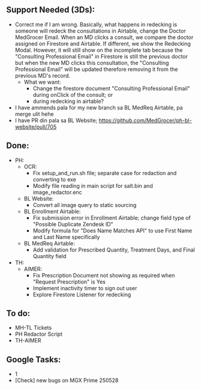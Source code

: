 ## Support Needed (3Ds):
  - Correct me if I am wrong. Basically, what happens in redecking is someone will redeck the consultations in Airtable, change the Doctor MedGrocer Email. When an MD clicks a consult, we compare the doctor assigned on Firestore and Airtable. If different, we show the Redecking Modal. However, it will still show on the incomplete tab because the "Consulting Professional Email" in Firestore is still the previous doctor but when the new MD clicks this consultation, the "Consulting Professional Email" will be updated therefore removing it from the previous MD's record.
    - What we want:
      - Change the firestore document "Consulting Professional Email" during onClick of the consult; or
      - during redecking in airtable?
  - I have ammends pala for my new branch sa BL MedReq Airtable, pa merge ulit hehe
  - I have PR din pala sa BL Website; https://github.com/MedGrocer/ph-bl-website/pull/705
## Done:
  - PH:
    - OCR:
      - Fix setup_and_run.sh file; separate case for redaction and converting to exe
      - Modify file reading in main script for salt.bin and image_redactor.enc
    - BL Website:
      - Convert all image query to static sourcing
    - BL Enrollment Airtable:
      - Fix submission error in Enrollment Airtable; change field type of "Possible Duplicate Zendesk ID"
      - Modify formula for "Does Name Matches API" to use First Name and Last Name specifically
    - BL MedReq Airtable:
      - Add validation for Prescribed Quantity, Treatment Days, and Final Quantity field
  - TH:
    - AIMER:
      - Fix Prescription Document not showing as required when "Request Prescription" is Yes
      - Implement inactivity timer to sign out user
      - Explore Firestore Listener for redecking
## To do:
  - MH-TL Tickets
  - PH Redactor Script
  - TH-AIMER
## Google Tasks:
  - 1 
  - [Check] new bugs on MGX Prime 250528
